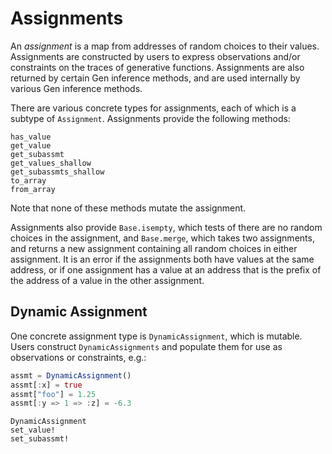 # Assignments

An *assignment* is a map from addresses of random choices to their values.
Assignments are constructed by users to express observations and/or constraints on the traces of generative functions.
Assignments are also returned by certain Gen inference methods, and are used internally by various Gen inference methods.

There are various concrete types for assignments, each of which is a subtype of `Assignment`.
Assignments provide the following methods:
```@docs
has_value
get_value
get_subassmt
get_values_shallow
get_subassmts_shallow
to_array
from_array
```
Note that none of these methods mutate the assignment.

Assignments also provide `Base.isempty`, which tests of there are no random
choices in the assignment, and `Base.merge`, which takes two assignments, and
returns a new assignment containing all random choices in either assignment.
It is an error if the assignments both have values at the same address, or if
one assignment has a value at an address that is the prefix of the address of a
value in the other assignment.


## Dynamic Assignment

One concrete assignment type is `DynamicAssignment`, which is mutable.
Users construct `DynamicAssignments` and populate them for use as observations or constraints, e.g.:
```julia
assmt = DynamicAssignment()
assmt[:x] = true
assmt["foo"] = 1.25
assmt[:y => 1 => :z] = -6.3
```

```@docs
DynamicAssignment
set_value!
set_subassmt!
```
